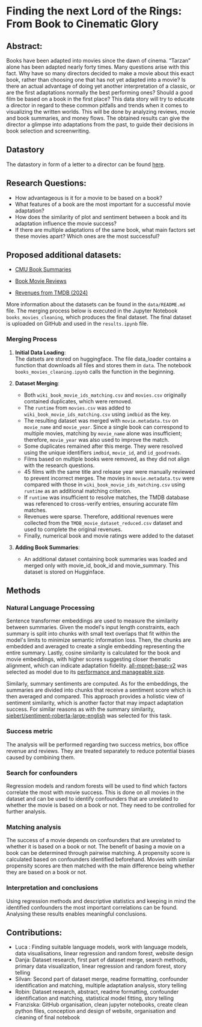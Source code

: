 # Finding the next Lord of the Rings: From Book to Cinematic Glory

## Abstract:
Books have been adapted into movies since the dawn of cinema. “Tarzan” alone has been adapted nearly forty times. Many questions arise with this fact. Why have so many directors decided to make a movie about this exact book, rather than choosing one that has not yet adapted into a movie? Is there an actual advantage of doing yet another interpretation of a classic, or are the first adaptations normally the best performing ones? Should a good film be based on a book in the first place?
This data story will try to educate a director in regard to these common pitfalls and trends when it comes to visualizing the written worlds. This will be done by analyzing reviews, movie and book summaries, and money flows. The obtained results can give the director a glimpse into adaptations from the past, to guide their decisions in book selection and screenwriting.

## Datastory
The datastory in form of a letter to a director can be found [here](https://ffriedli.github.io/ada-datadruids-website/).

## Research Questions:
- How advantageous is it for a movie to be based on a book?
- What features of a book are the most important for a successful movie adaptation?
- How does the similarity of plot and sentiment between a book and its adaptation influence the movie success?
- If there are multiple adaptations of the same book, what main factors set these movies apart? Which ones are the most successful?

## Proposed additional datasets: 
- [CMU Book Summaries](https://www.kaggle.com/datasets/ymaricar/cmu-book-summary-dataset)

- [Book Movie Reviews](https://www.kaggle.com/datasets/captaindylan/books-movies-reviews?resource=download)

- [Revenues from TMDB (2024)](https://www.kaggle.com/datasets/asaniczka/tmdb-movies-dataset-2023-930k-movies)

More information about the datasets can be found in the `data/README.md` file. 
The merging process below is executed in the Jupyter Notebook `books_movies_cleaning`, which produces the final dataset. The final dataset is uploaded on GitHub and used in the `results.ipynb` file. 

### Merging Process

1. **Initial Data Loading**:  
The datsets are stored on huggingface. The file data_loader contains a function that downloads all files and stores them in `data`. The notebook `books_movies_cleaning.ipynb` calls the function in the beginning.  

2. **Dataset Merging**:
   - Both `wiki_book_movie_ids_matching.csv` and `movies.csv` originally contained duplicates, which were removed.
   - The `runtime` from `movies.csv` was added to `wiki_book_movie_ids_matching.csv` using `imdbid` as the key.
   - The resulting dataset was merged with `movie.metadata.tsv` on `movie_name` and `movie_year`. Since a single book can correspond to multiple movies, matching by `movie_name` alone was insufficient; therefore, `movie_year` was also used to improve the match.
   - Some duplicates remained after this merge. They were resolved using the unique identifiers `imdbid`, `movie_id`, and `id_goodreads`.  
   - Films based on multiple books were removed, as they did not align with the research questions.
   - 45 films with the same title and release year were manually reviewed to prevent incorrect merges. The movies in `movie.metadata.tsv` were compared with those in `wiki_book_movie_ids_matching.csv` using `runtime` as an additional matching criterion.
   - If `runtime` was insufficient to resolve matches, the TMDB database was referenced to cross-verify entries, ensuring accurate film matches.
   - Revenues were sparse. Therefore, additional revenues were collected from the `TMDB_movie_dataset_reduced.csv` dataset and used to complete the original revenues.
   - Finally, numerical book and movie ratings were added to the dataset

3. **Adding Book Summaries**:  
   - An additional dataset containing book summaries was loaded and merged only with movie_id, book_id and movie_summary. This dataset is stored on Hugginface. 


## Methods
### Natural Language Processing
Sentence transformer embeddings are used to measure the similarity between summaries. Given the model's input length constraints, each summary is split into chunks with small text overlaps that fit within the model's limits to minimize semantic information loss. Then, the chunks are embedded and averaged to create a single embedding representing the entire summary. Lastly, cosine similarity is calculated for the book and movie embeddings, with higher scores suggesting closer thematic alignment, which can indicate adaptation fidelity. [all-mpnet-base-v2](https://huggingface.co/sentence-transformers/all-mpnet-base-v2) was selected as model due to its [performance and manageable size](https://www.sbert.net/docs/sentence_transformer/pretrained_models.html).

Similarly, summary sentiments are computed. As for the embeddings, the summaries are divided into chunks that receive a sentiment score which is then averaged and compared. This approach provides a holistic view of sentiment similarity, which is another factor that may impact adaptation success. For similar reasons as with the summary similarity, [siebert/sentiment-roberta-large-english](https://huggingface.co/siebert/sentiment-roberta-large-english) was selected for this task.

### Success metric
The analysis will be performed regarding two success metrics, box office revenue and reviews. They are treated separately to reduce potential biases caused by combining them.

### Search for confounders
Regression models and random forests will be used to find which factors correlate the most with movie success. This is done on all movies in the dataset and can be used to identify confounders that are unrelated to whether the movie is based on a book or not. They need to be controlled for further analysis.

### Matching analysis
The success of a movie depends on confounders that are unrelated to whether it is based on a book or not. The benefit of basing a movie on a book can be determined through pairwise matching. A propensity score is calculated based on confounders identified beforehand. Movies with similar propensity scores are then matched with the main difference being whether they are based on a book or not.

### Interpretation and conclusions
Using regression methods and descriptive statistics and keeping in mind the identified confounders the most important correlations can be found. Analysing these results enables meaningful conclusions.

## Contributions:
- Luca : Finding suitable language models, work with language models, data visualisations, linear regression and random forest, website design
- Danja: Dataset research,  first part of dataset merge, search methods, primary data visualization, linear regression and random forest, story telling
- Silvan: Second part of dataset merge, readme formatting, confounder identification and matching, multiple adaptation analysis, story telling
- Robin: Dataset research, abstract, readme formatting, confounder identification and matching, statistical model fitting, story telling
- Franziska: GitHub organisation, clean jupyter notebooks, create clean python files, conception and design of website, organisation and cleaning of final notebook
